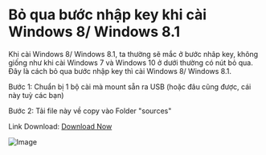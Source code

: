 # Bỏ qua bước nhập key khi cài Windows 8/ Windows 8.1

Khi cài Windows 8/ Windows 8.1, ta thường sẽ mắc ở bước nhâp key, không giống như khi cài Windows 7 và Windows 10 ở dưới thường có nút bỏ qua. Đây là cách bỏ qua bước nhập key thì cài Windows 8/ Windows 8.1.

Bước 1: Chuẩn bị 1 bộ cài mà mount sẵn ra USB (hoặc đâu cũng được, cái này tuỳ các bạn)

Bước 2: Tải file này về copy vào Folder "sources" 

Link Download: [Download Now](https://www.upload.ee/files/12115406/ei.cfg.html)

![Image](https://www.pcsteps.com/wp-content/uploads/2015/04/Install-Windows-8.1-without-a-Product-Key-11.png)
